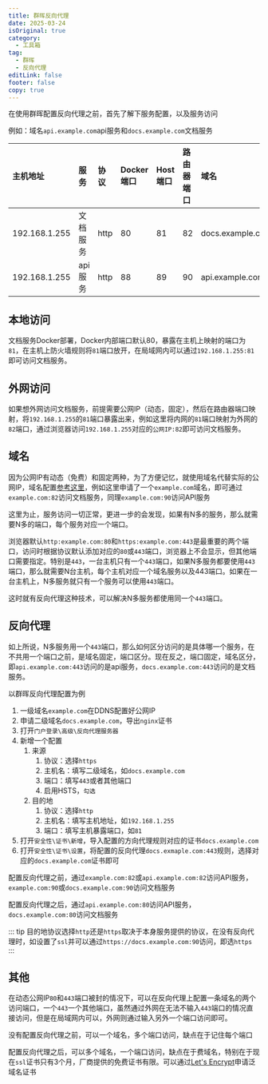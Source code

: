 ```yaml
---
title: 群晖反向代理
date: 2025-03-24
isOriginal: true
category:
  - 工具箱
tag:
  - 群晖
  - 反向代理
editLink: false
footer: false
copy: true
---
```


在使用群晖配置反向代理之前，首先了解下服务配置，以及服务访问

例如：域名`api.example.com`api服务和`docs.example.com`文档服务

|主机地址|服务|协议|Docker端口|Host端口|路由器端口|域名|
|:-|:-|:-|:-|:-|:-|:-|
|192.168.1.255|文档服务|http|80|81|82|docs.example.com|
|192.168.1.255|api服务|http|88|89|90|api.example.com|

## 本地访问

文档服务Docker部署，Docker内部端口默认80，暴露在主机上映射的端口为`81`，在主机上防火墙规则将`81`端口放开，在局域网内可以通过`192.168.1.255:81`即可访问文档服务。

## 外网访问

如果想外网访问文档服务，前提需要公网IP（动态，固定），然后在路由器端口映射，将`192.168.1.255`的`81`端口暴露出来，例如这里将内网的`81`端口映射为外网的`82`端口，通过浏览器访问`192.168.1.255`对应的`公网IP:82`即可访问文档服务。

## 域名

因为公网IP有动态（免费）和固定两种，为了方便记忆，就使用域名代替实际的公网IP，域名配置[参考这里](domain.md)，例如这里申请了一个`example.com`域名，即可通过`example.com:82`访问文档服务，同理`example.com:90`访问API服务

这里为止，服务访问一切正常，更进一步的会发现，如果有N多的服务，那么就需要N多的端口，每个服务对应一个端口。

浏览器默认`http:example.com:80`和`https:example.com:443`是最重要的两个端口，访问时根据协议默认添加对应的`80`或`443`端口，浏览器上不会显示，但其他端口需要指定。特别是`443`，一台主机只有一个`443`端口，如果N多服务都要使用`443`端口，那么就需要N台主机，每个主机对应一个域名服务以及443端口。如果在一台主机上，N多服务就只有一个服务可以使用`443`端口。

这时就有反向代理这种技术，可以解决N多服务都使用同一个`443`端口。

## 反向代理

如上所说，N多服务用一个`443`端口，那么如何区分访问的是具体哪一个服务，在不共用一个端口之前，是域名固定，端口区分。现在反之，端口固定，域名区分，即`api.example.com:443`访问的是api服务，`docs.example.com:443`访问的是文档服务。

以群晖反向代理配置为例

1. 一级域名`example.com`在DDNS配置好公网IP
2. 申请二级域名`docs.example.com`，导出`nginx`证书
3. 打开`门户登录\高级\反向代理服务器`
4. 新增一个配置
   1. 来源
      1. 协议：选择`https`
      2. 主机名：填写二级域名，如`docs.example.com`
      3. 端口：填写`443`或者其他端口
      4. 启用HSTS，`勾选`
   2. 目的地
      1. 协议：选择`http`
      2. 主机名：填写主机地址，如`192.168.1.255`
      3. 端口：填写主机暴露端口，如`81`
5. 打开`安全性\证书\新增`，导入配置的方向代理规则对应的证书`docs.example.com`
6. 打开`安全性\证书\设置`，将配置的反向代理`docs.exmaple.com:443`规则，选择对应的`docs.example.com`证书即可

配置反向代理之前，通过`example.com:82`或`api.example.com:82`访问API服务，`example.com:90`或`docs.example.com:90`访问文档服务

配置反向代理之后，通过`api.example.com:80`访问API服务，`docs.example.com:80`访问文档服务

::: tip
目的地协议选择`http`还是`https`取决于本身服务提供的协议，在没有反向代理时，如设置了`ssl`并可以通过`https://docs.example.com:90`访问，即选`https`
:::


## 其他

在动态公网IP`80`和`443`端口被封的情况下，可以在反向代理上配置一条域名的两个访问端口，一个`443`一个其他端口，虽然通过外网在无法不输入`443`端口的情况直接访问，但是在局域网内可以，外网则通过输入另外一个端口访问即可。

没有配置反向代理之前，可以一个域名，多个端口访问，缺点在于记住每个端口

配置反向代理之后，可以多个域名，一个端口访问，缺点在于费域名，特别在于现在`ssl`证书只有3个月，厂商提供的免费证书有限。可以通过[Let's Encrypt](https://letsencrypt.org/zh-cn/)申请泛域名证书



